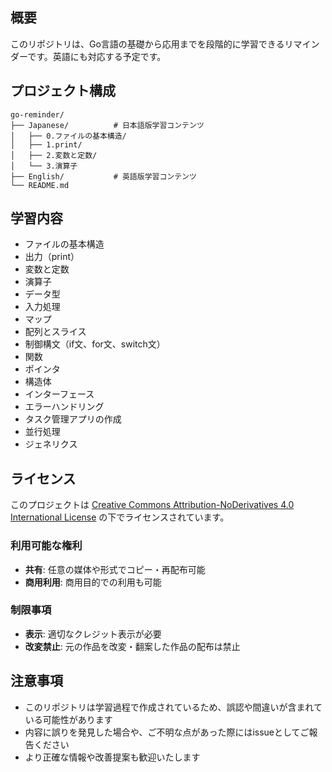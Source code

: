 ## 概要

このリポジトリは、Go言語の基礎から応用までを段階的に学習できるリマインダーです。英語にも対応する予定です。

## プロジェクト構成

```
go-reminder/
├── Japanese/          # 日本語版学習コンテンツ
│   ├── 0.ファイルの基本構造/
│   ├── 1.print/
│   ├── 2.変数と定数/
│   └── 3.演算子
├── English/           # 英語版学習コンテンツ
└── README.md
```

## 学習内容

- ファイルの基本構造
- 出力（print）
- 変数と定数
- 演算子
- データ型
- 入力処理
- マップ
- 配列とスライス
- 制御構文（if文、for文、switch文）
- 関数
- ポインタ
- 構造体
- インターフェース
- エラーハンドリング
- タスク管理アプリの作成
- 並行処理
- ジェネリクス


## ライセンス

このプロジェクトは [Creative Commons Attribution-NoDerivatives 4.0 International License](https://creativecommons.org/licenses/by-nd/4.0/) の下でライセンスされています。

### 利用可能な権利
- **共有**: 任意の媒体や形式でコピー・再配布可能
- **商用利用**: 商用目的での利用も可能

### 制限事項
- **表示**: 適切なクレジット表示が必要
- **改変禁止**: 元の作品を改変・翻案した作品の配布は禁止

## 注意事項

- このリポジトリは学習過程で作成されているため、誤認や間違いが含まれている可能性があります
- 内容に誤りを発見した場合や、ご不明な点があった際にはissueとしてご報告ください
- より正確な情報や改善提案も歓迎いたします